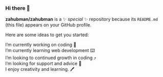 ### Hi there 👋


**zahubman/zahubman** is a ✨ _special_ ✨ repository because its `README.md` (this file) appears on your GitHub profile.

Here are some ideas to get you started:

 I’m currently working on coding 🌇<br>
 I’m currently learning web development ⌨️<br>
 I’m looking to continued growth in coding ⤴️<br>
 I’m looking for support and advice 📝<br>
 I enjoy creativity and learning. 🖊️
 


